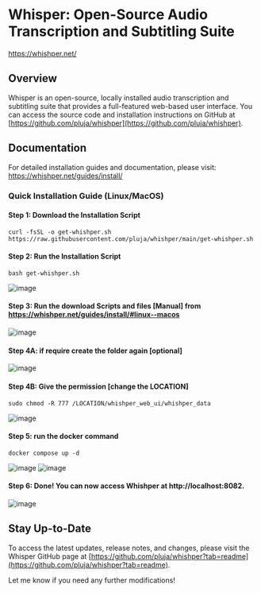 **Whisper: Open-Source Audio Transcription and Subtitling Suite**
===============================================
https://whishper.net/

Overview
--------

Whisper is an open-source, locally installed audio transcription and subtitling suite that provides a full-featured web-based user interface. You can access the source code and installation instructions on GitHub at [https://github.com/pluja/whishper](https://github.com/pluja/whishper).

Documentation
------------

For detailed installation guides and documentation, please visit: <https://whishper.net/guides/install/>

### Quick Installation Guide (Linux/MacOS)

#### Step 1: Download the Installation Script
```
curl -fsSL -o get-whishper.sh https://raw.githubusercontent.com/pluja/whishper/main/get-whishper.sh
```

#### Step 2: Run the Installation Script
```
bash get-whishper.sh
```

![image](https://github.com/al-amin/ai-Artificial-Intelligence/assets/2225839/efdff430-fb3f-4232-ac22-659fa5f0896f)

#### Step 3: Run the download Scripts and files [Manual] from https://whishper.net/guides/install/#linux--macos
![image](https://github.com/al-amin/ai-Artificial-Intelligence/assets/2225839/622d8521-111c-4ed0-bb02-094109291740)

#### Step 4A: if require create the folder again [optional]
![image](https://github.com/al-amin/ai-Artificial-Intelligence/assets/2225839/1d007238-4a11-4dcf-81b2-4f9d23cc7431)

#### Step 4B: Give the permission  [change the LOCATION]
```
sudo chmod -R 777 /LOCATION/whishper_web_ui/whishper_data
```
![image](https://github.com/al-amin/ai-Artificial-Intelligence/assets/2225839/42c71b3d-6a73-4665-a5b9-c954ff43b203)

#### Step 5: run the docker command
```
docker compose up -d
```
![image](https://github.com/al-amin/ai-Artificial-Intelligence/assets/2225839/acbf1a06-bda4-40d3-8886-49f809826e3a)
![image](https://github.com/al-amin/ai-Artificial-Intelligence/assets/2225839/b7cb4a55-7dfe-4bcf-8f80-1d54bf6a98a0)

#### Step 6: Done! You can now access Whishper at http://localhost:8082.
![image](https://github.com/al-amin/ai-Artificial-Intelligence/assets/2225839/40532a86-34cf-4968-acc3-d42ef79a0d54)


Stay Up-to-Date
---------------

To access the latest updates, release notes, and changes, please visit the Whisper GitHub page at [https://github.com/pluja/whishper?tab=readme](https://github.com/pluja/whishper?tab=readme).

Let me know if you need any further modifications!
